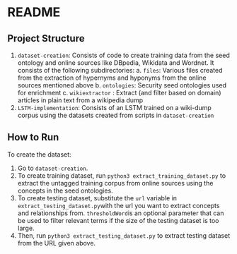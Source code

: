 # README

## Project Structure

1. `dataset-creation`: Consists of code to create training data from the seed ontology and online sources like DBpedia, Wikidata and Wordnet. It consists of the following subdirectories:
		a. `files`: Various files created from the extraction of hypernyms and hyponyms from the online sources mentioned above
		b. `ontologies`: Security seed ontologies used for enrichment
		c. `wikiextractor` : Extract (and filter based on domain) articles in plain text from a wikipedia dump
2. `LSTM-implementation`: Consists of an LSTM trained on a wiki-dump corpus using the datasets created from scripts in  `dataset-creation`

## How to Run

To create the dataset:

1. Go to `dataset-creation`. 
2. To create training dataset, run `python3 extract_training_dataset.py`  to extract the untagged training corpus from online sources using the concepts in the seed ontologies.
3. To create testing dataset, substitute the `url` variable in `extract_testing_dataset.py`with the url you want to extract concepts and relationships from. `thresholdWord`is an optional parameter that can be used to filter relevant terms if the size of the testing dataset is too large.
4. Then, run `python3 extract_testing_dataset.py`  to extract testing dataset from the URL given above.
